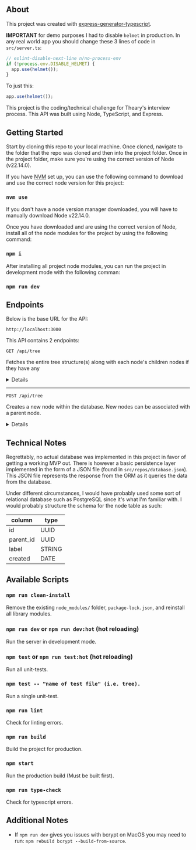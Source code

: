 ## About

This project was created with [express-generator-typescript](https://github.com/seanpmaxwell/express-generator-typescript).

**IMPORTANT** for demo purposes I had to disable `helmet` in production. In any real world app you should change these 3 lines of code in `src/server.ts`:

```ts
// eslint-disable-next-line n/no-process-env
if (!process.env.DISABLE_HELMET) {
  app.use(helmet());
}
```

To just this:

```ts
app.use(helmet());
```

This project is the coding/technical challenge for Theary's interview process. This API was built using Node, TypeScript, and Express.

## Getting Started

Start by cloning this repo to your local machine. Once cloned, navigate to the folder that the repo was cloned and then into the project folder. Once in the project folder, make sure you're using the correct version of Node (v22.14.0).

If you have [NVM](https://github.com/nvm-sh/nvm) set up, you can use the following command to download and use the correct node version for this project:

### `nvm use`

If you don't have a node version manager downloaded, you will have to manually download Node v22.14.0.

Once you have downloaded and are using the correct version of Node, install all of the node modules for the project by using the following command:

### `npm i`

After installing all project node modules, you can run the project in development mode with the following comman:

### `npm run dev`

## Endpoints

Below is the base URL for the API:

```
http://localhost:3000
```

This API contains 2 endpoints:

```
GET /api/tree
```

Fetches the entire tree structure(s) along with each node's children nodes if they have any

<details>
<summary>Details</summary>

Request:

```
No parameters
```

| Code | Description |
| :--- | :---------- |
| 200  | 'OK'        |

Response:

```json
{
  "tree": [
    {
      "id": 1,
      "label": "root",
      "children": [
        {
          "id": 3,
          "label": "bear",
          "children": [
            {
              "id": 4,
              "label": "cat",
              "children": []
            }
          ]
        },
        {
          "id": 7,
          "label": "frog",
          "children": []
        }
      ]
    }
  ]
}
```

</details>

---

```
POST /api/tree
```

Creates a new node within the database. New nodes can be associated with a parent node.

<details>
<summary>Details</summary>

Request:

```json
{
  "label": "cat's child",
  "parentId": 4
}
```

| Code | Description |
| :--- | :---------- |
| 201  | 'CREATED'   |

Response:

```
No response
```

</details>

## Technical Notes

Regrettably, no actual database was implemented in this project in favor of getting a working MVP out. There is however a basic persistence layer implemented in the form of a JSON file (found in `src/repos/database.json`). This JSON file represents the response from the ORM as it queries the data from the database.

Under different circumstances, I would have probably used some sort of relational database such as PostgreSQL since it's what I'm familiar with. I would probably structure the schema for the node table as such:

| column    | type   |
| --------- | ------ |
| id        | UUID   |
| parent_id | UUID   |
| label     | STRING |
| created   | DATE   |

## Available Scripts

### `npm run clean-install`

Remove the existing `node_modules/` folder, `package-lock.json`, and reinstall all library modules.

### `npm run dev` or `npm run dev:hot` (hot reloading)

Run the server in development mode.<br/>

### `npm test` or `npm run test:hot` (hot reloading)

Run all unit-tests.

### `npm test -- "name of test file" (i.e. tree).`

Run a single unit-test.

### `npm run lint`

Check for linting errors.

### `npm run build`

Build the project for production.

### `npm start`

Run the production build (Must be built first).

### `npm run type-check`

Check for typescript errors.

## Additional Notes

- If `npm run dev` gives you issues with bcrypt on MacOS you may need to run: `npm rebuild bcrypt --build-from-source`.
